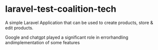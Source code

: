 # laravel-test-coalition-tech
A simple Laravel Application that can be used to create products, store &amp; edit products.

Google and chatgpt played a significant role in errorhandling andimplementation of some features